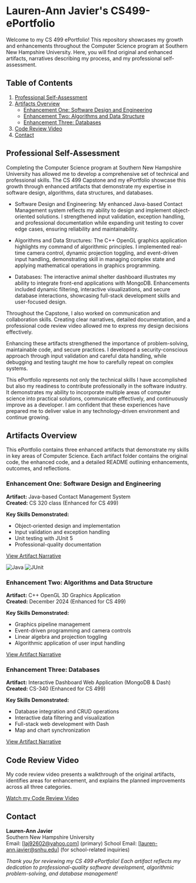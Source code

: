 # Lauren-Ann Javier's CS499-ePortfolio

Welcome to my CS 499 ePortfolio! This repository showcases my growth and enhancements throughout the Computer Science program at Southern New Hampshire University. Here, you will find original and enhanced artifacts, narratives describing my process, and my professional self-assessment.  


## Table of Contents

1.  [Professional Self-Assessment](#professional-self-assessment)
2. [Artifacts Overview](#artifacts-overview)
   - [Enhancement One: Software Design and Engineering](#enhancement-one-software-design-and-engineering)
   - [Enhancement Two: Algorithms and Data Structure](#enhancement-two-algorithms-and-data-structure)
   - [Enhancement Three: Databases](#enhancement-three-databases)
3. [Code Review Video](#code-review-video)
4. [Contact](#contact)


## Professional Self-Assessment

Completing the Computer Science program at Southern New Hampshire University has allowed me to develop a comprehensive set of technical and professional skills. The CS 499 Capstone and my ePortfolio showcase this growth through enhanced artifacts that demonstrate my expertise in software design, algorithms, data structures, and databases.

- Software Design and Engineering: My enhanced Java-based Contact Management system reflects my ability to design and implement object-oriented solutions. I strengthened input validation, exception handling, and professional documentation while expanding unit testing to cover edge cases, ensuring reliability and maintainability.

- Algorithms and Data Structures: The C++ OpenGL graphics application highlights my command of algorithmic principles. I implemented real-time camera control, dynamic projection toggling, and event-driven input handling, demonstrating skill in managing complex state and applying mathematical operations in graphics programming.

- Databases: The interactive animal shelter dashboard illustrates my ability to integrate front-end applications with MongoDB. Enhancements included dynamic filtering, interactive visualizations, and secure database interactions, showcasing full-stack development skills and user-focused design.

Throughout the Capstone, I also worked on communication and collaboration skills. Creating clear narratives, detailed documentation, and a professional code review video allowed me to express my design decisions effectively.

Enhancing these artifacts strengthened the importance of problem-solving, maintainable code, and secure practices. I developed a security-conscious approach through input validation and careful data handling, while debugging and testing taught me how to carefully repeat on complex systems.

This ePortfolio represents not only the technical skills I have accomplished but also my readiness to contribute professionally in the software industry. It demonstrates my ability to incorporate multiple areas of computer science into practical solutions, communicate effectively, and continuously improve as a developer. I am confident that these experiences have prepared me to deliver value in any technology-driven environment and continue growing.  


## Artifacts Overview

This ePortfolio contains three enhanced artifacts that demonstrate my skills in key areas of Computer Science. Each artifact folder contains the original code, the enhanced code, and a detailed README outlining enhancements, outcomes, and reflections.

### Enhancement One: Software Design and Engineering

**Artifact:** Java-based Contact Management System  
**Created:** CS 320 class (Enhanced for CS 499)  

**Key Skills Demonstrated:**
- Object-oriented design and implementation
- Input validation and exception handling
- Unit testing with JUnit 5
- Professional-quality documentation

[View Artifact Narrative](Software_Design_and_Engineering/Enhancement_One_Narrative.md)

![Java](https://img.shields.io/badge/Language-Java-blue)
![JUnit](https://img.shields.io/badge/Testing-JUnit5-orange)

### Enhancement Two: Algorithms and Data Structure

**Artifact:** C++ OpenGL 3D Graphics Application  
**Created:** December 2024 (Enhanced for CS 499)

**Key Skills Demonstrated:**
- Graphics pipeline management
- Event-driven programming and camera controls
- Linear algebra and projection toggling
- Algorithmic application of user input handling

[View Artifact Narrative](Algorithms_and_Data_Structure/Enhancement_Two_Narrative.md)  


### Enhancement Three: Databases

**Artifact:** Interactive Dashboard Web Application (MongoDB & Dash)  
**Created:** CS-340 (Enhanced for CS 499)

**Key Skills Demonstrated:**
- Database integration and CRUD operations
- Interactive data filtering and visualization
- Full-stack web development with Dash
- Map and chart synchronization

[View Artifact Narrative](Databases/Enhancement_Three_Narrative.md)  


## Code Review Video

My code review video presents a walkthrough of the original artifacts, identifies areas for enhancement, and explains the planned improvements across all three categories.  

[Watch my Code Review Video](https://youtu.be/rmdByI7XCHk)


## Contact

**Lauren-Ann Javier**  
Southern New Hampshire University  
Email: [laj92602@yahoo.com] (primary)
School Email: [lauren-ann.javier@snhu.edu] (for school-related inquiries)


*Thank you for reviewing my CS 499 ePortfolio! Each artifact reflects my dedication to professional-quality software development, algorithmic problem-solving, and database management!*
